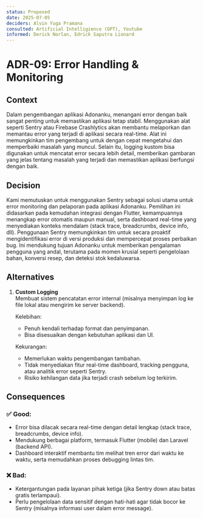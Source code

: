 ```yaml
---
status: Proposed
date: 2025-07-05
deciders: Alvin Yuga Pramana
consulted: Artificial Intelligience (GPT), Youtube
informed: Derick Norlan, Edrick Saputra Lionard
---
```


# ADR-09: Error Handling & Monitoring

## Context
Dalam pengembangan aplikasi Adonanku, menangani error dengan baik sangat penting untuk memastikan aplikasi tetap stabil. Menggunakan alat seperti Sentry atau Firebase Crashlytics akan membantu melaporkan dan memantau error yang terjadi di aplikasi secara real-time. Alat ini memungkinkan tim pengembang untuk dengan cepat mengetahui dan memperbaiki masalah yang muncul. Selain itu, logging kustom bisa digunakan untuk mencatat error secara lebih detail, memberikan gambaran yang jelas tentang masalah yang terjadi dan memastikan aplikasi berfungsi dengan baik.

## Decision
Kami memutuskan untuk menggunakan Sentry sebagai solusi utama untuk error monitoring dan pelaporan pada aplikasi Adonanku. Pemilihan ini didasarkan pada kemudahan integrasi dengan Flutter, kemampuannya menangkap error otomatis maupun manual, serta dashboard real-time yang menyediakan konteks mendalam (stack trace, breadcrumbs, device info, dll). Penggunaan Sentry memungkinkan tim untuk secara proaktif mengidentifikasi error di versi produksi dan mempercepat proses perbaikan bug. Ini mendukung tujuan Adonanku untuk memberikan pengalaman pengguna yang andal, terutama pada momen krusial seperti pengelolaan bahan, konversi resep, dan deteksi stok kedaluwarsa.

## Alternatives
1. **Custom Logging** <br>
    Membuat sistem pencatatan error internal (misalnya menyimpan log ke file lokal atau mengirim ke server backend).

    Kelebihan:
    - Penuh kendali terhadap format dan penyimpanan.
    - Bisa disesuaikan dengan kebutuhan aplikasi dan UI.

    Kekurangan:
    - Memerlukan waktu pengembangan tambahan.
    - Tidak menyediakan fitur real-time dashboard, tracking pengguna, atau analitik error seperti Sentry.
    - Risiko kehilangan data jika terjadi crash sebelum log terkirim.

## Consequences
### ✅ Good:
- Error bisa dilacak secara real-time dengan detail lengkap (stack trace, breadcrumbs, device info).
- Mendukung berbagai platform, termasuk Flutter (mobile) dan Laravel (backend API).
- Dashboard interaktif membantu tim melihat tren error dari waktu ke waktu, serta memudahkan proses debugging lintas tim.

### ❌ Bad:
- Ketergantungan pada layanan pihak ketiga (jika Sentry down atau batas gratis terlampaui).
- Perlu pengelolaan data sensitif dengan hati-hati agar tidak bocor ke Sentry (misalnya informasi user dalam error message).

